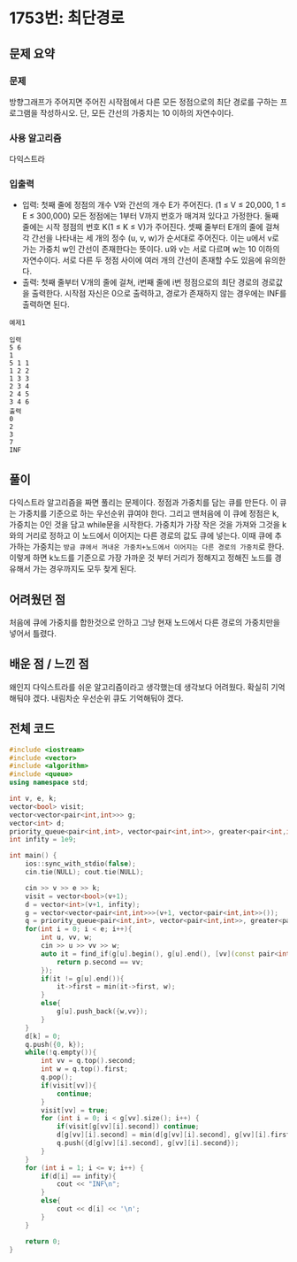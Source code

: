 # 1753번: 최단경로

## 문제 요약
### 문제
방향그래프가 주어지면 주어진 시작점에서 다른 모든 정점으로의 최단 경로를 구하는 프로그램을 작성하시오. 단, 모든 간선의 가중치는 10 이하의 자연수이다.

### 사용 알고리즘
다익스트라

### 입출력
- 입력: 첫째 줄에 정점의 개수 V와 간선의 개수 E가 주어진다. (1 ≤ V ≤ 20,000, 1 ≤ E ≤ 300,000) 모든 정점에는 1부터 V까지 번호가 매겨져 있다고 가정한다. 둘째 줄에는 시작 정점의 번호 K(1 ≤ K ≤ V)가 주어진다. 셋째 줄부터 E개의 줄에 걸쳐 각 간선을 나타내는 세 개의 정수 (u, v, w)가 순서대로 주어진다. 이는 u에서 v로 가는 가중치 w인 간선이 존재한다는 뜻이다. u와 v는 서로 다르며 w는 10 이하의 자연수이다. 서로 다른 두 정점 사이에 여러 개의 간선이 존재할 수도 있음에 유의한다.
- 출력: 첫째 줄부터 V개의 줄에 걸쳐, i번째 줄에 i번 정점으로의 최단 경로의 경로값을 출력한다. 시작점 자신은 0으로 출력하고, 경로가 존재하지 않는 경우에는 INF를 출력하면 된다.
```
예제1

입력
5 6
1
5 1 1
1 2 2
1 3 3
2 3 4
2 4 5
3 4 6
출력
0
2
3
7
INF
```
## 풀이
다익스트라 알고리즘을 짜면 풀리는 문제이다. 정점과 가중치를 담는 큐를 만든다. 이 큐는 가중치를 기준으로 하는 우선순위 큐여야 한다. 그리고 맨처음에 이 큐에 정점은 k, 가중치는 0인 것을 담고 while문을 시작한다. 가중치가 가장 작은 것을 가져와 그것을 k와의 거리로 정하고 이 노드에서 이어지는 다른 경로의 값도 큐에 넣는다. 이때 큐에 추가하는 가중치는 `방금 큐에서 꺼내온 가중치+노드에서 이어지는 다른 경로의 가중치`로 한다. 이렇게 하면 k노드를 기준으로 가장 가까운 것 부터 거리가 정해지고 정해진 노드를 경유해서 가는 경우까지도 모두 찾게 된다.

## 어려웠던 점
처음에 큐에 가중치를 합한것으로 안하고 그냥 현재 노드에서 다른 경로의 가중치만을 넣어서 틀렸다.

## 배운 점 / 느낀 점
왜인지 다익스트라를 쉬운 알고리즘이라고 생각했는데 생각보다 어려웠다. 확실히 기억해둬야 겠다. 내림차순 우선순위 큐도 기억해둬야 겠다.

## 전체 코드
```cpp
#include <iostream>
#include <vector>
#include <algorithm>
#include <queue>
using namespace std;

int v, e, k;
vector<bool> visit;
vector<vector<pair<int,int>>> g;
vector<int> d;
priority_queue<pair<int,int>, vector<pair<int,int>>, greater<pair<int,int>>> q;
int infity = 1e9;

int main() {
    ios::sync_with_stdio(false);
    cin.tie(NULL); cout.tie(NULL);

    cin >> v >> e >> k;
    visit = vector<bool>(v+1);
    d = vector<int>(v+1, infity);
    g = vector<vector<pair<int,int>>>(v+1, vector<pair<int,int>>());
    q = priority_queue<pair<int,int>, vector<pair<int,int>>, greater<pair<int,int>>>();
    for(int i = 0; i < e; i++){
        int u, vv, w;
        cin >> u >> vv >> w;
        auto it = find_if(g[u].begin(), g[u].end(), [vv](const pair<int,int>& p) {
            return p.second == vv;
        });
        if(it != g[u].end()){
            it->first = min(it->first, w);
        }
        else{
            g[u].push_back({w,vv});
        }
    }
    d[k] = 0;
    q.push({0, k});
    while(!q.empty()){
        int vv = q.top().second;
        int w = q.top().first;
        q.pop();
        if(visit[vv]){
            continue;
        }
        visit[vv] = true;
        for (int i = 0; i < g[vv].size(); i++) {
            if(visit[g[vv][i].second]) continue;
            d[g[vv][i].second] = min(d[g[vv][i].second], g[vv][i].first+d[vv]);
            q.push({d[g[vv][i].second], g[vv][i].second});
        }
    }
    for (int i = 1; i <= v; i++) {
        if(d[i] == infity){
            cout << "INF\n";
        }
        else{
            cout << d[i] << '\n';
        }
    }

    return 0;
}
```

